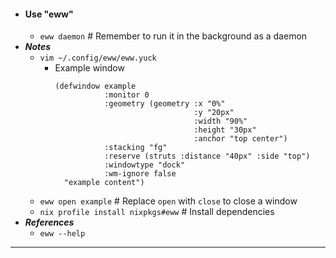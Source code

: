 - #### Use "eww" 
    - `eww daemon` # Remember to run it in the background as a daemon
- ***Notes***
    - `vim ~/.config/eww/eww.yuck`
        - Example window
          ```
          (defwindow example
                     :monitor 0
                     :geometry (geometry :x "0%"
                                         :y "20px"
                                         :width "90%"
                                         :height "30px"
                                         :anchor "top center")
                     :stacking "fg"
                     :reserve (struts :distance "40px" :side "top")
                     :windowtype "dock"
                     :wm-ignore false
            "example content")
          ```
    - `eww open example` # Replace `open` with `close` to close a window
    - `nix profile install nixpkgs#eww` # Install dependencies
- ***References***
    - `eww --help`
- ---
